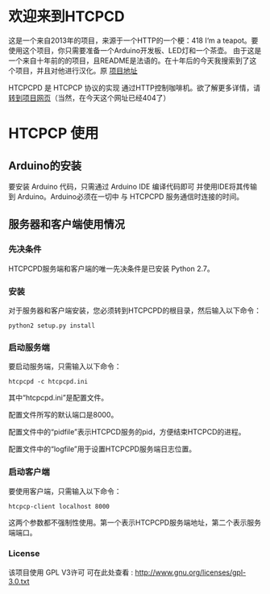欢迎来到HTCPCD
==================

这是一个来自2013年的项目，来源于一个HTTP的一个梗：418 I‘m a teapot。要使用这个项目，你只需要准备一个Arduino开发板、LED灯和一个茶壶。
由于这是一个来自十年前的的项目，且README是法语的。在十年后的今天我搜索到了这个项目，并且对他进行汉化。原 [项目地址](https://github.com/gelendir/htcpcpd)

HTCPCPD 是 HTCPCP 协议的实现
通过HTTP控制咖啡机。欲了解更多详情，请 [转到项目网页](http://gelendir.github.com/htcpcpd/)（当然，在今天这个网址已经404了）

HTCPCP 使用
==================================

Arduino的安装
-----------------------
要安装 Arduino 代码，只需通过 Arduino IDE 编译代码即可
并使用IDE将其传输到 Arduino。Arduino必须在一切中
与 HTCPCPD 服务通信时连接的时间。

服务器和客户端使用情况
------------------------------------

### 先决条件 ###

HTCPCPD服务端和客户端的唯一先决条件是已安装 Python 2.7。

### 安装 ###

对于服务器和客户端安装，您必须转到HTCPCPD的根目录，然后输入以下命令：

	python2 setup.py install

### 启动服务端 ###

要启动服务端，只需输入以下命令：
	
	htcpcpd -c htcpcpd.ini

其中“htcpcpd.ini”是配置文件。

配置文件所写的默认端口是8000。

配置文件中的“pidfile”表示HTCPCD服务的pid，方便结束HTCPCD的进程。

配置文件中的“logfile”用于设置HTCPCPD服务端日志位置。

### 启动客户端 ###

要使用客户端，只需输入以下命令：

	htcpcp-client localhost 8000

这两个参数都不强制性使用。第一个表示HTCPCPD服务端地址，第二个表示服务端端口。

### License ###

该项目使用 GPL V3许可
可在此处查看 : http://www.gnu.org/licenses/gpl-3.0.txt


